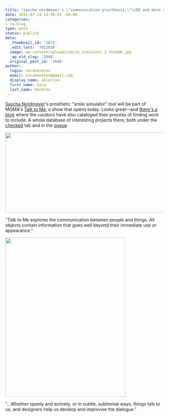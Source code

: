 ```yaml
---
title: "sascha nordmeyer's \"communication prosthesis,\"\x9D and more at MOMA"
date: 2011-07-19 13:39:53 -04:00
categories:
- re-blog
type: post
status: publish
meta:
  _thumbnail_id: '3672'
  _edit_last: '7812036'
  image: wp-content/uploads/smile_simulator_2_thumb8.jpg
  _wp_old_slug: '2048'
  original_post_id: '2048'
author:
  login: sarahendren
  email: sarahendren@gmail.com
  display_name: ablerism
  first_name: Sara
  last_name: Hendren
---
```


<p><a href="http://www.saschanordmeyer.com/">Sascha Nordmeyer</a>'s prosthetic "smile simulator" tool will be part of MOMA's <a href="http://moma.org/visit/calendar/exhibitions/1080">Talk to Me</a>, a show that opens today. Looks great—and <a href="http://wp.moma.org/talk_to_me/">there's a blog</a> where the curators have also cataloged their process of finding work to include. A whole database of interesting projects there, both under the <a href="http://wp.moma.org/talk_to_me/checked-2/">checked</a> tab and in the <a href="http://wp.moma.org/talk_to_me/queue/">queue</a>.</p>
<p><a href="http://ablersite.files.wordpress.com/2011/07/smile_simulator_thumb2.jpg"><img class="alignnone size-full wp-image-3671" title="smile_simulator_thumb[2]" src="{{ site.baseurl }}/uploads/smile_simulator_thumb2.jpg" alt="" width="506" height="255" /></a></p>
<p><em> "Talk to Me</em> explores the communication between people and things. All objects contain information that goes well beyond their immediate use or appearance."</p>
<p><a href="http://ablersite.files.wordpress.com/2011/07/smile_simulator_2_thumb8.jpg"><img class="alignnone size-full wp-image-3672" title="smile_simulator_2_thumb[8]" src="{{ site.baseurl }}/uploads/smile_simulator_2_thumb8.jpg" alt="" width="381" height="506" /></a></p>
<p>"...Whether openly and actively, or in subtle, subliminal ways, things talk to us, and designers help us develop and improvise the dialogue."</p>
